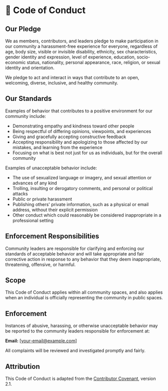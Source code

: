 # 📜 Code of Conduct

## Our Pledge

We as members, contributors, and leaders pledge to make participation in our
community a harassment-free experience for everyone, regardless of age, body
size, visible or invisible disability, ethnicity, sex characteristics, gender
identity and expression, level of experience, education, socio-economic status,
nationality, personal appearance, race, religion, or sexual identity
and orientation.

We pledge to act and interact in ways that contribute to an open, welcoming,
diverse, inclusive, and healthy community.

## Our Standards

Examples of behavior that contributes to a positive environment for our
community include:

- Demonstrating empathy and kindness toward other people  
- Being respectful of differing opinions, viewpoints, and experiences  
- Giving and gracefully accepting constructive feedback  
- Accepting responsibility and apologizing to those affected by our mistakes,
  and learning from the experience  
- Focusing on what is best not just for us as individuals, but for the
  overall community  

Examples of unacceptable behavior include:

- The use of sexualized language or imagery, and sexual attention or advances of
  any kind  
- Trolling, insulting or derogatory comments, and personal or political attacks  
- Public or private harassment  
- Publishing others' private information, such as a physical or email address,
  without their explicit permission  
- Other conduct which could reasonably be considered inappropriate in a
  professional setting  

## Enforcement Responsibilities

Community leaders are responsible for clarifying and enforcing our standards of
acceptable behavior and will take appropriate and fair corrective action in
response to any behavior that they deem inappropriate, threatening, offensive,
or harmful.

## Scope

This Code of Conduct applies within all community spaces, and also applies when
an individual is officially representing the community in public spaces.

## Enforcement

Instances of abusive, harassing, or otherwise unacceptable behavior may be
reported to the community leaders responsible for enforcement at:

**Email:** [your-email@example.com]  

All complaints will be reviewed and investigated promptly and fairly.

## Attribution

This Code of Conduct is adapted from the [Contributor Covenant](https://www.contributor-covenant.org), version 2.1.
